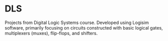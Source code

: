 # DLS
Projects from Digital Logic Systems course. Developed using Logisim software, primarily focusing on circuits constructed with basic logical gates, multiplexers (muxes), flip-flops, and shifters.
